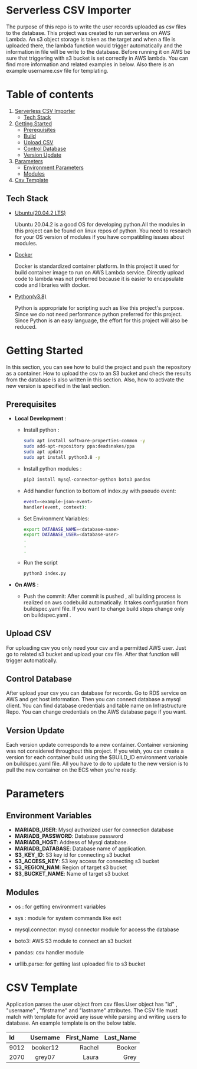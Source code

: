 # Serverless CSV Importer

The purpose of this repo is to write the user records uploaded as csv files to the database. This project was created to run serverless on AWS Lambda. An s3 object storage is taken as the target and when a file is uploaded there, the lambda function would trigger automatically and the information in file will be write to the database. Before running it on AWS be sure that triggering with s3 bucket is set correctly in AWS lambda. You can find more information and related examples in below. Also there is an example username.csv file for templating.

# Table of contents

1. [Serverless CSV Importer](#serverless-csv-importer)
    * [Tech Stack](#tech-stack)
2. [Getting Started](#getting-started)
    * [Prerequisites](#prerequisites)
    * [Build](#build)
    * [Upload CSV](#upload-csv)
    * [Control Database](#control-database)
    * [Version Update](#version-update)
3. [Parameters](#parameters)
    * [Environment Parameters](#environment-variables)
    * [Modules](#modules)
4. [Csv Template](#csv-template)

## Tech Stack

* [Ubuntu(20.04.2 LTS)](https://ubuntu.com/)

  Ubuntu 20.04.2 is a good OS for developing python.All the modules in this project can be found on linux repos of python. You need to research for your OS version of modules if you have compatibling issues about modules.

* [Docker](https://www.docker.com/)

  Docker is standardized container platform. In this project it used for build container image to run on AWS Lambda service. Directly upload code to lambda was not preferred because it is easier to encapsulate code and libraries with docker.

* [Python(v3.8)](https://www.python.org/)

  Python is appropriate for scripting such as like this project's purpose. Since we do not need performance python preferred for this project. Since Python is an easy language, the effort for this project will also be reduced.


# Getting Started

In this section, you can see how to build the project and push the repository as a container. How to upload the csv to an S3 bucket and check the results from the database is also written in this section. Also, how to activate the new version is specified in the last section.

## Prerequisites

* **Local Development** :
   
   - Install python :

      ```sh
      sudo apt install software-properties-common -y
      sudo add-apt-repository ppa:deadsnakes/ppa
      sudo apt update
      sudo apt install python3.8 -y

      ```
   - Install python modules :
      ```sh
      pip3 install mysql-connector-python boto3 pandas
      ```
   - Add handler function to bottom of index.py with pseudo event:
      ```sh
      event=<example-json-event>
      handler(event, context):
      ```
   - Set Environment Variables:
      ```sh
      export DATABASE_NAME=<database-name>
      export DATABASE_USER=<database-user>
      .
      .
      .
      ```
   - Run the script
      ```sh
      python3 index.py
      ```   
* **On AWS** :

   - Push the commit: After commit is pushed , all building process is realized on aws codebuild automatically. It takes configuration from buildspec.yaml file. If you want to change build steps change only on buildspec.yaml .

## Upload CSV

   For uploading csv you only need your csv and a permitted AWS user. Just go to related s3 bucket and upload your csv file. After that function will trigger automatically.

## Control Database

   After upload your csv you can database for records. Go to RDS service on AWS and get host information. Then you can connect database a mysql client. You can find database credentials and table name on Infrastructure Repo. You can change credentials on the AWS database page if you want.

## Version Update

   Each version update corresponds to a new container. Container versioning was not considered throughout this project. If you wish, you can create a version for each container build using the $BUILD_ID environment variable on buildspec.yaml file. All you have to do to update to the new version is to pull the new container on the ECS when you're ready.

# Parameters


## Environment Variables
 
* **MARIADB_USER**: Mysql authorized user for connection database
* **MARIADB_PASSWORD**: Database password
* **MARIADB_HOST**: Address of Mysql database.
* **MARIADB_DATABASE**: Database name of application.
* **S3_KEY_ID**: S3 key id for connecting s3 bucket
* **S3_ACCESS_KEY**: S3 key access for connecting s3 bucket
* **S3_REGION_NAM**: Region of target s3 bucket
* **S3_BUCKET_NAME**: Name of target s3 bucket

## Modules

   * os : for getting environment variables

   * sys : module for system commands like exit

   * mysql.connector: mysql connector module for access the database

   * boto3: AWS S3 module to connect an s3 bucket

   * pandas: csv handler module

   * urllib.parse: for getting last uploaded file to s3 bucket


# CSV Template

   Application parses the user object from csv files.User object has "id" , "username" , "firstname" and "lastname" attributes. The CSV file must match with template for avoid any issue while parsing and writing users to database. An example template is on the below table.


| Id      | Username | First_Name     | Last_Name     |
| :---        |    :----:   |          ---: |          ---: |
| 9012      | booker12       | Rachel   | Booker   |
| 2070   | grey07        | Laura      | Grey        |